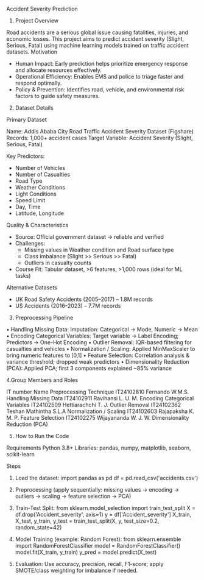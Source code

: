 Accident Severity Prediction 

1. Project Overview

Road accidents are a serious global issue causing fatalities, injuries, and economic losses. This project aims to predict accident severity (Slight, Serious, Fatal) using machine learning models trained on traffic accident datasets.
Motivation

- Human Impact: Early prediction helps prioritize emergency response and allocate resources effectively.
- Operational Efficiency: Enables EMS and police to triage faster and respond optimally.
- Policy & Prevention: Identifies road, vehicle, and environmental risk factors to guide safety measures.

2. Dataset Details

Primary Dataset

Name: Addis Ababa City Road Traffic Accident Severity Dataset (Figshare)
Records: 1,000+ accident cases
Target Variable: Accident Severity (Slight, Serious, Fatal)

Key Predictors:
 - Number of Vehicles
 - Number of Casualties
 - Road Type
 - Weather Conditions
 - Light Conditions
 - Speed Limit
 - Day, Time
 - Latitude, Longitude

Quality & Characteristics

- Source: Official government dataset → reliable and verified
- Challenges:
  - Missing values in Weather condition and Road surface type
  - Class imbalance (Slight >> Serious >> Fatal)
  - Outliers in casualty counts
- Course Fit: Tabular dataset, >6 features, >1,000 rows (ideal for ML tasks)

Alternative Datasets

- UK Road Safety Accidents (2005–2017) – 1.8M records
- US Accidents (2016–2023) – 7.7M records

3. Preprocessing Pipeline

• Handling Missing Data: Imputation: Categorical → Mode, Numeric → Mean
• Encoding Categorical Variables: Target variable → Label Encoding; Predictors → One-Hot Encoding
• Outlier Removal: IQR-based filtering for casualties and vehicles
• Normalization / Scaling: Applied MinMaxScaler to bring numeric features to [0,1]
• Feature Selection: Correlation analysis & variance threshold; dropped weak predictors
• Dimensionality Reduction (PCA): Applied PCA; first 3 components explained ~85% variance

4.Group Members and Roles

IT number  	Name  	                   Preprocessing Technique
IT24102810	Fernando W.M.S.	           Handling Missing Data
IT24102911	Ravihansi L. U. M.	       Encoding Categorical Variables
IT24102509	Hettiarachchi T. J.	       Outlier Removal
IT24102362	Teshan Mathintha S.L.A	   Normalization / Scaling
IT24102603	Rajapaksha K. M. P.	       Feature Selection
IT24102275	Wijayananda W. J. W.	     Dimensionality Reduction (PCA)

5. How to Run the Code

Requirements
Python 3.8+
Libraries: pandas, numpy, matplotlib, seaborn, scikit-learn

Steps

1. Load the dataset:
   import pandas as pd
   df = pd.read_csv('accidents.csv')

2. Preprocessing (apply sequentially: missing values → encoding → outliers → scaling → feature selection → PCA)

3. Train-Test Split:
   from sklearn.model_selection import train_test_split
   X = df.drop('Accident_severity', axis=1)
   y = df['Accident_severity']
   X_train, X_test, y_train, y_test = train_test_split(X, y, test_size=0.2, random_state=42)

4. Model Training (example: Random Forest):
   from sklearn.ensemble import RandomForestClassifier
   model = RandomForestClassifier()
   model.fit(X_train, y_train)
   y_pred = model.predict(X_test)

5. Evaluation: Use accuracy, precision, recall, F1-score; apply SMOTE/class weighting for imbalance if needed.
